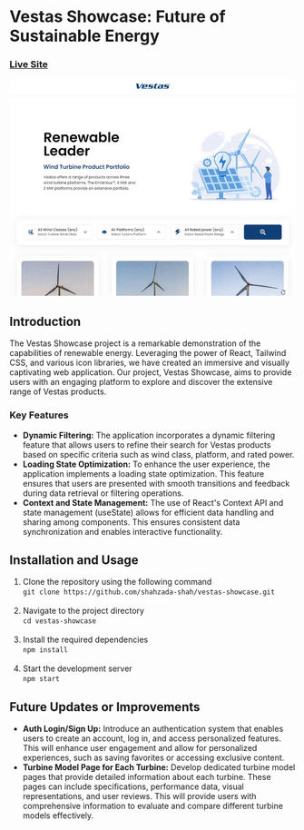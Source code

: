 # Vestas Showcase: Future of Sustainable Energy

### [Live Site](https://shahzada-shah.github.io/vestas-demo/)
![gif-demo](https://github.com/shahzada-shah/vestas-showcase/blob/main/demo.gif)

## Introduction
The Vestas Showcase project is a remarkable demonstration of the capabilities of renewable energy. Leveraging the power of React, Tailwind CSS, and various icon libraries, we have created an immersive and visually captivating web application. Our project, Vestas Showcase, aims to provide users with an engaging platform to explore and discover the extensive range of Vestas products.

### Key Features 
* **Dynamic Filtering:** The application incorporates a dynamic filtering feature that allows users to refine their search for Vestas products based on specific criteria such as wind class, platform, and rated power.
* **Loading State Optimization:** To enhance the user experience, the application implements a loading state optimization. This feature ensures that users are presented with smooth transitions and feedback during data retrieval or filtering operations.
* **Context and State Management:** The use of React's Context API and state management (useState) allows for efficient data handling and sharing among components. This ensures consistent data synchronization and enables interactive functionality. 

## Installation and Usage
1. Clone the repository using the following command <br>
```git clone https://github.com/shahzada-shah/vestas-showcase.git``` <br><br>
2. Navigate to the project directory  <br>
```cd vestas-showcase``` <br><br>
3. Install the required dependencies <br>
```npm install``` <br><br>
4. Start the development server <br>
```npm start```

## Future Updates or Improvements
* **Auth Login/Sign Up:** Introduce an authentication system that enables users to create an account, log in, and access personalized features. This will enhance user engagement and allow for personalized experiences, such as saving favorites or accessing exclusive content.
* **Turbine Model Page for Each Turbine:** Develop dedicated turbine model pages that provide detailed information about each turbine. These pages can include specifications, performance data, visual representations, and user reviews. This will provide users with comprehensive information to evaluate and compare different turbine models effectively.
